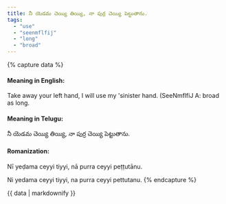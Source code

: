 ```yaml
---
title: నీ యెడమ చెయ్యి తియ్యి, నా పుర్ర చెయ్యి పెట్టుతాను.
tags:
  - "use"
  - "seenmflfij"
  - "long"
  - "broad"
---
```


{% capture data %}
#### Meaning in English:
Take away your left hand, I will use my 'sinister hand.
(SeeNmflfiJ
A: broad as long.

#### Meaning in Telugu:
నీ యెడమ చెయ్యి తియ్యి, నా పుర్ర చెయ్యి పెట్టుతాను.

#### Romanization:
Nī yeḍama ceyyi tiyyi, nā purra ceyyi peṭṭutānu.

Ni yedama ceyyi tiyyi, na purra ceyyi pettutanu.
{% endcapture %}

{{ data | markdownify }}


